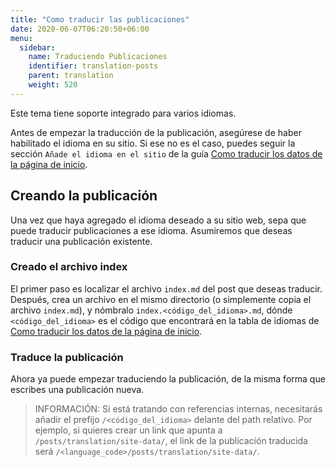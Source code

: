 ```yaml
---
title: "Como traducir las publicaciones"
date: 2020-06-07T06:20:50+06:00
menu:
  sidebar:
    name: Traduciendo Publicaciones
    identifier: translation-posts
    parent: translation
    weight: 520
---
```


Este tema tiene soporte integrado para varios idiomas.

Antes de empezar la traducción de la publicación, asegúrese de haber habilitado el idioma en su sitio. Si ese no es el caso, puedes seguir la sección `Añade el idioma en el sitio` de la guía [Como traducir los datos de la página de inicio](/es/posts/translation/site-data/).

## Creando la publicación

Una vez que haya agregado el idioma deseado a su sitio web, sepa que puede traducir publicaciones a ese idioma. Asumiremos que deseas traducir una publicación existente.

### Creado el archivo index

El primer paso es localizar el archivo `index.md` del post que deseas traducir. Después, crea un archivo en el mismo directorio (o simplemente copia el archivo `index.md`), y nómbralo `index.<código_del_idioma>.md`, dónde `<código_del_idioma>` es el código que encontrará en la tabla de idiomas de [Como traducir los datos de la página de inicio](/es/posts/translation/site-data/).

### Traduce la publicación

Ahora ya puede empezar traduciendo la publicación, de la misma forma que escribes una publicación nueva.

> INFORMACIÓN: Si está tratando con referencias internas, necesitarás añadir el prefijo `/<código_del_idioma>` delante del path relativo. Por ejemplo, si quieres crear un link que apunta a `/posts/translation/site-data/`, el link de la publicación traducida será `/<language_code>/posts/translation/site-data/`.
